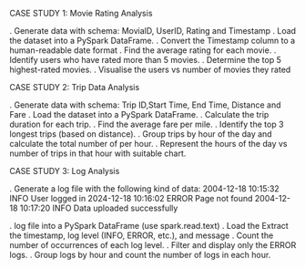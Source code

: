 CASE STUDY 1: Movie Rating Analysis

. Generate data with schema: MovialD, UserID, Rating and Timestamp
. Load the dataset into a PySpark DataFrame.
. Convert the Timestamp column to a human-readable date format
. Find the average rating for each movie.
. Identify users who have rated more than 5 movies.
. Determine the top 5 highest-rated movies.
. Visualise the users vs number of movies they rated

CASE STUDY 2: Trip Data Analysis

. Generate data with schema: Trip ID,Start Time, End Time, Distance and Fare
. Load the dataset into a PySpark DataFrame.
. Calculate the trip duration for each trip.
. Find the average fare per mile.
. Identify the top 3 longest trips (based on distance).
. Group trips by hour of the day and calculate the total number of per hour.
. Represent the hours of the day vs number of trips in that hour with suitable chart. 

CASE STUDY 3: Log Analysis

. Generate a log file with the following kind of data: 
  2004-12-18 10:15:32  INFO User logged in
  2024-12-18 10:16:02  ERROR Page not found
  2004-12-18 10:17:20 INFO Data uploaded successfully
  
. log file into a PySpark DataFrame (use spark.read.text)
. Load the Extract the timestamp, log level (INFO, ERROR, etc.), and message
. Count the number of occurrences of each log level.
. Filter and display only the ERROR logs.
. Group logs by hour and count the number of logs in each hour.




